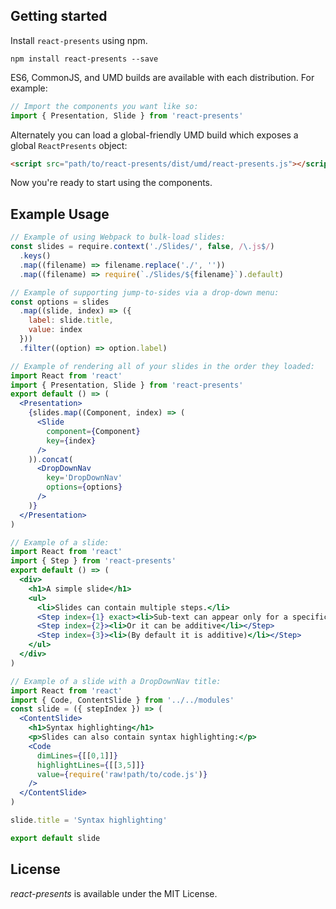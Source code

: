 Getting started
---------------

Install `react-presents` using npm.

```shell
npm install react-presents --save
```

ES6, CommonJS, and UMD builds are available with each distribution.
For example:

```js
// Import the components you want like so:
import { Presentation, Slide } from 'react-presents'
```

Alternately you can load a global-friendly UMD build which exposes a global `ReactPresents` object:

```html
<script src="path/to/react-presents/dist/umd/react-presents.js"></script>
```

Now you're ready to start using the components.

Example Usage
---------

```jsx
// Example of using Webpack to bulk-load slides:
const slides = require.context('./Slides/', false, /\.js$/)
  .keys()
  .map((filename) => filename.replace('./', ''))
  .map((filename) => require(`./Slides/${filename}`).default)

// Example of supporting jump-to-sides via a drop-down menu:
const options = slides
  .map((slide, index) => ({
    label: slide.title,
    value: index
  }))
  .filter((option) => option.label)

// Example of rendering all of your slides in the order they loaded:
import React from 'react'
import { Presentation, Slide } from 'react-presents'
export default () => (
  <Presentation>
    {slides.map((Component, index) => (
      <Slide
        component={Component}
        key={index}
      />
    )).concat(
      <DropDownNav
        key='DropDownNav'
        options={options}
      />
    )}
  </Presentation>
)

// Example of a slide:
import React from 'react'
import { Step } from 'react-presents'
export default () => (
  <div>
    <h1>A simple slide</h1>
    <ul>
      <li>Slides can contain multiple steps.</li>
      <Step index={1} exact><li>Sub-text can appear only for a specific step</li></Step>
      <Step index={2}><li>Or it can be additive</li></Step>
      <Step index={3}><li>(By default it is additive)</li></Step>
    </ul>
  </div>
)

// Example of a slide with a DropDownNav title:
import React from 'react'
import { Code, ContentSlide } from '../../modules'
const slide = ({ stepIndex }) => (
  <ContentSlide>
    <h1>Syntax highlighting</h1>
    <p>Slides can also contain syntax highlighting:</p>
    <Code
      dimLines={[[0,1]]}
      highlightLines={[[3,5]]}
      value={require('raw!path/to/code.js')}
    />
  </ContentSlide>
)

slide.title = 'Syntax highlighting'

export default slide

```

License
---------

*react-presents* is available under the MIT License.
